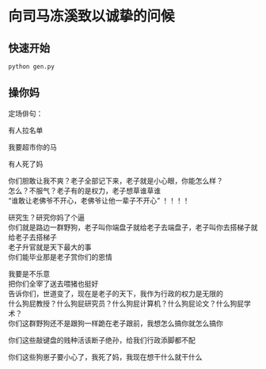 # 向司马冻溪致以诚挚的问候
## 快速开始
```
python gen.py
```
## 操你妈
定场俳句：

有人拉名单

我要超市你的马

有人死了妈


你们胆敢让我不爽？老子全部记下来，老子就是小心眼，你能怎么样？  
怎么？不服气？老子有的是权力，老子想草谁草谁  
“谁敢让老佛爷不开心，老佛爷让他一辈子不开心” ！！！！


研究生？研究你妈了个逼  
你们就是路边一群野狗，老子叫你端盘子就给老子去端盘子，老子叫你去搭梯子就给老子去搭梯子  
老子升官就是天下最大的事  
你们能毕业那是老子赏你们的恩情

我要是不乐意  
把你们全宰了送去喂猪也挺好   
告诉你们，世道变了，现在是老子的天下，我作为行政的权力是无限的  
什么狗屁教授？什么狗屁研究员？什么狗屁计算机？什么狗屁论文？什么狗屁学术？  
你们这群野狗还不是跟狗一样跪在老子跟前，我想怎么搞你就怎么搞你  

你们这些敲键盘的贱种活该断子绝孙，给我们行政添脚都不配

你们这些狗崽子要小心了，我死了妈，我现在想干什么就干什么
